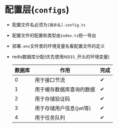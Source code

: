 # 配置层(`configs`)

- 配置文件名必须为`[服务名].config.ts`
- 配置文件的配置和类型由`index.ts`统一导出
- 部署`.env`文件里的环境变量名看配置文件的定义
- redis数据库分配(优先使用`REDIS_`开头的环境变量)

  | 数据库 | 作用                     | 完成 |
  | ------ | ------------------------ | ---- |
  | 0      | 用于接口节流             | ✔   |
  | 1      | 用于缓存数据库查询的数据 | ✔   |
  | 2      | 用于存储验证码           | ✔   |
  | 3      | 用于存储用户信息(jwt等)  | ✔   |
  | 4      | 用于任务队列             | ✔   |
